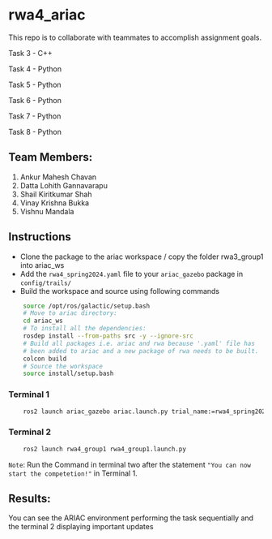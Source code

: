 # rwa4_ariac
This repo is to collaborate with teammates to accomplish assignment goals.

Task 3 - C++

Task 4 - Python

Task 5 - Python

Task 6 - Python

Task 7 - Python

Task 8 - Python
## Team Members:

1. Ankur Mahesh Chavan 
2. Datta Lohith Gannavarapu 
3. Shail Kiritkumar Shah
4. Vinay Krishna Bukka
5. Vishnu Mandala
## Instructions

- Clone the package to the ariac workspace / copy the folder rwa3_group1 into ariac_ws
- Add the `rwa4_spring2024.yaml` file to your `ariac_gazebo` package in `config/trails/`
- Build the workspace and source using following commands
```bash
    source /opt/ros/galactic/setup.bash
    # Move to ariac directory:
    cd ariac_ws 
    # To install all the dependencies:
    rosdep install --from-paths src -y --ignore-src
    # Build all packages i.e. ariac and rwa because '.yaml' file has 
    # been added to ariac and a new package of rwa needs to be built.
    colcon build 
    # Source the workspace
    source install/setup.bash
```
### Terminal 1
```bash
    ros2 launch ariac_gazebo ariac.launch.py trial_name:=rwa4_spring2024
```
### Terminal 2
```bash
    ros2 launch rwa4_group1 rwa4_group1.launch.py
```

`Note`: Run the Command in terminal two after the statement `"You can now start the competetion!"` in Terminal 1.

## Results: 
You can see the ARIAC environment performing the task sequentially and the terminal 2 displaying important updates